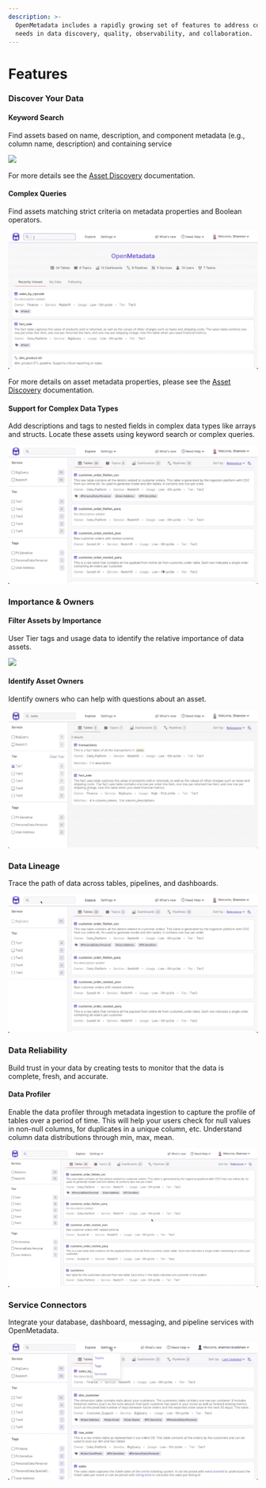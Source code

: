 ```yaml
---
description: >-
  OpenMetadata includes a rapidly growing set of features to address common
  needs in data discovery, quality, observability, and collaboration.
---
```


# Features

### Discover Your Data

#### Keyword Search

Find assets based on name, description, and component metadata (e.g., column name, description) and containing service

![](../.gitbook/assets/asset-discovery-features.gif)

For more details see the [Asset Discovery](asset-discovery.md) documentation.

#### Complex Queries

Find assets matching strict criteria on metadata properties and Boolean operators.

![](../.gitbook/assets/complex-queries.gif)

For more details on asset metadata properties, please see the [Asset Discovery](asset-discovery.md) documentation.

#### Support for Complex Data Types

Add descriptions and tags to nested fields in complex data types like arrays and structs. Locate these assets using keyword search or complex queries.

![](../.gitbook/assets/complex-data-types.gif)

### Importance & Owners

#### Filter Assets by Importance

User Tier tags and usage data to identify the relative importance of data assets.&#x20;

![](../.gitbook/assets/asset-importance.gif)

#### Identify Asset Owners

Identify owners who can help with questions about an asset.

![](../.gitbook/assets/asset-owners.gif)

### Data Lineage

Trace the path of data across tables, pipelines, and dashboards.

![](../.gitbook/assets/lineage-feature.gif)

### Data Reliability

Build trust in your data by creating tests to monitor that the data is complete, fresh, and accurate.

#### Data Profiler

Enable the data profiler through metadata ingestion to capture the profile of tables over a period of time. This will help your users check for null values in non-null columns, for duplicates in a unique column, etc. Understand column data distributions through min, max, mean.

![](../.gitbook/assets/data-profiler-feature.gif)

### Service Connectors

Integrate your database, dashboard, messaging, and pipeline services with OpenMetadata.

![](../.gitbook/assets/connectors-feature.gif)
